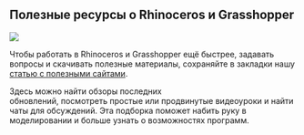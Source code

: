 ## Полезные ресурсы о Rhinoceros и Grasshopper

![](/img/MGI_5/1649859081_b284coverupd_20_2_.jpg#rounded)

Чтобы работать в Rhinoceros и Grasshopper ещё быстрее, задавать вопросы и скачивать полезные материалы, сохраняйте в закладки нашу [статью с полезными сайтами](https://softculture.cc/blog/entries/articles/poleznye-resursy-o-rhinoceros-i-grasshopper).

Здесь можно найти обзоры последних обновлений, посмотреть простые или продвинутые видеоуроки и найти чаты для обсуждений. Эта подборка поможет набить руку в моделировании и больше узнать о возможностях программ.